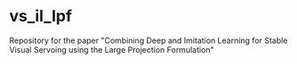 # vs_il_lpf
Repository for the paper "Combining Deep and Imitation Learning for Stable Visual Servoing using the Large Projection Formulation"
